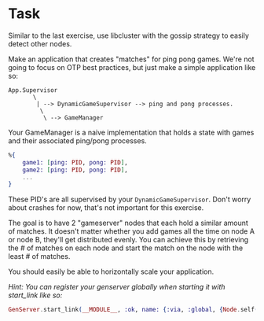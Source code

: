 # Task

Similar to the last exercise, use libcluster with the gossip strategy to easily detect other nodes.

Make an application that creates "matches" for ping pong games. We're not going to focus on OTP best practices, but just make a simple application like so:

```text
App.Supervisor
       \
        | --> DynamicGameSupervisor --> ping and pong processes.
         \
          \ --> GameManager
```

Your GameManager is a naive implementation that holds a state with games and their associated ping/pong processes.

```elixir
%{
    game1: [ping: PID, pong: PID],
    game2: [ping: PID, pong: PID],
    ...
}
```

These PID's are all supervised by your `DynamicGameSupervisor`. Don't worry about crashes for now, that's not important for this exercise.

The goal is to have 2 "gameserver" nodes that each hold a similar amount of matches. It doesn't matter whether you add games all the time on node A or node B, they'll get distributed evenly. You can achieve this by retrieving the # of matches on each node and start the match on the node with the least # of matches.

You should easily be able to horizontally scale your application.

_Hint: You can register your genserver globally when starting it with start_link like so:_

```elixir
GenServer.start_link(__MODULE__, :ok, name: {:via, :global, {Node.self(), __MODULE__}})
```

